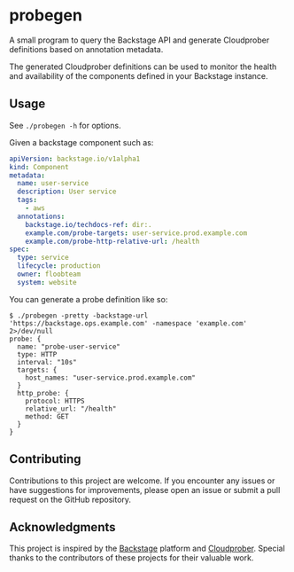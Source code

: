 # probegen

A small program to query the Backstage API and generate Cloudprober definitions based on annotation metadata.

The generated Cloudprober definitions can be used to monitor the health and availability of the components defined in your Backstage instance.

## Usage

See `./probegen -h` for options.

Given a backstage component such as:

```yaml
apiVersion: backstage.io/v1alpha1
kind: Component
metadata:
  name: user-service
  description: User service
  tags:
    - aws
  annotations:
    backstage.io/techdocs-ref: dir:.
    example.com/probe-targets: user-service.prod.example.com
    example.com/probe-http-relative-url: /health
spec:
  type: service
  lifecycle: production
  owner: floobteam
  system: website
```

You can generate a probe definition like so:

```console
$ ./probegen -pretty -backstage-url 'https://backstage.ops.example.com' -namespace 'example.com' 2>/dev/null
probe: {
  name: "probe-user-service"
  type: HTTP
  interval: "10s"
  targets: {
    host_names: "user-service.prod.example.com"
  }
  http_probe: {
    protocol: HTTPS
    relative_url: "/health"
    method: GET
  }
}
```

## Contributing

Contributions to this project are welcome. If you encounter any issues or have suggestions for improvements, please open an issue or submit a pull request on the GitHub repository.

## Acknowledgments

This project is inspired by the [Backstage](https://backstage.io/) platform and [Cloudprober](https://cloudprober.org/). Special thanks to the contributors of these projects for their valuable work.
